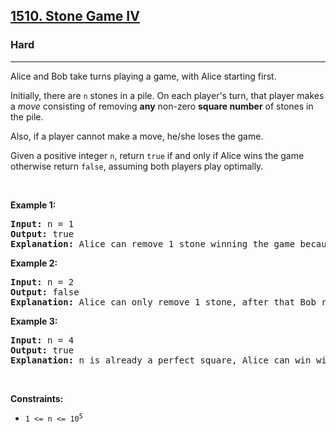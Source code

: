 <h2><a href="https://leetcode.com/problems/stone-game-iv/">1510. Stone Game IV</a></h2><h3>Hard</h3><hr><div style="user-select: auto;"><p style="user-select: auto;">Alice and Bob take turns playing a game, with Alice starting first.</p>

<p style="user-select: auto;">Initially, there are <code style="user-select: auto;">n</code> stones in a pile. On each player's turn, that player makes a <em style="user-select: auto;">move</em> consisting of removing <strong style="user-select: auto;">any</strong> non-zero <strong style="user-select: auto;">square number</strong> of stones in the pile.</p>

<p style="user-select: auto;">Also, if a player cannot make a move, he/she loses the game.</p>

<p style="user-select: auto;">Given a positive integer <code style="user-select: auto;">n</code>, return <code style="user-select: auto;">true</code> if and only if Alice wins the game otherwise return <code style="user-select: auto;">false</code>, assuming both players play optimally.</p>

<p style="user-select: auto;">&nbsp;</p>
<p style="user-select: auto;"><strong style="user-select: auto;">Example 1:</strong></p>

<pre style="user-select: auto;"><strong style="user-select: auto;">Input:</strong> n = 1
<strong style="user-select: auto;">Output:</strong> true
<strong style="user-select: auto;">Explanation: </strong>Alice can remove 1 stone winning the game because Bob doesn't have any moves.</pre>

<p style="user-select: auto;"><strong style="user-select: auto;">Example 2:</strong></p>

<pre style="user-select: auto;"><strong style="user-select: auto;">Input:</strong> n = 2
<strong style="user-select: auto;">Output:</strong> false
<strong style="user-select: auto;">Explanation: </strong>Alice can only remove 1 stone, after that Bob removes the last one winning the game (2 -&gt; 1 -&gt; 0).
</pre>

<p style="user-select: auto;"><strong style="user-select: auto;">Example 3:</strong></p>

<pre style="user-select: auto;"><strong style="user-select: auto;">Input:</strong> n = 4
<strong style="user-select: auto;">Output:</strong> true
<strong style="user-select: auto;">Explanation:</strong> n is already a perfect square, Alice can win with one move, removing 4 stones (4 -&gt; 0).
</pre>

<p style="user-select: auto;">&nbsp;</p>
<p style="user-select: auto;"><strong style="user-select: auto;">Constraints:</strong></p>

<ul style="user-select: auto;">
	<li style="user-select: auto;"><code style="user-select: auto;">1 &lt;= n &lt;= 10<sup style="user-select: auto;">5</sup></code></li>
</ul>
</div>